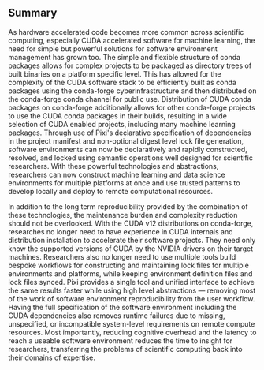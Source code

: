 ## Summary

As hardware accelerated code becomes more common across scientific computing, especially CUDA accelerated software for machine learning, the need for simple but powerful solutions for software environment management has grown too.
The simple and flexible structure of conda packages allows for complex projects to be packaged as directory trees of built binaries on a platform specific level.
This has allowed for the complexity of the CUDA software stack to be efficiently built as conda packages using the conda-forge cyberinfrastructure and then distributed on the conda-forge conda channel for public use.
Distribution of CUDA conda packages on conda-forge additionally allows for other conda-forge projects to use the CUDA conda packages in their builds, resulting in a wide selection of CUDA enabled projects, including many machine learning packages.
Through use of Pixi's declarative specification of dependencies in the project manifest and non-optional digest level lock file generation, software environments can now be declaratively and rapidly constructed, resolved, and locked using semantic operations well designed for scientific researchers.
With these powerful technologies and abstractions, researchers can now construct machine learning and data science environments for multiple platforms at once and use trusted patterns to develop locally and deploy to remote computational resources.

In addition to the long term reproducibility provided by the combination of these technologies, the maintenance burden and complexity reduction should not be overlooked.
With the CUDA v12 distributions on conda-forge, researches no longer need to have experience in CUDA internals and distribution installation to accelerate their software projects.
They need only know the supported versions of CUDA by the NVIDIA drivers on their target machines.
Researchers also no longer need to use multiple tools build bespoke workflows for constructing and maintaining lock files for multiple environments and platforms, while keeping environment definition files and lock files synced.
Pixi provides a single tool and unified interface to achieve the same results faster while using high level abstractions &mdash; removing most of the work of software environment reproducibility from the user workflow.
Having the full specification of the software environment including the CUDA dependencies also removes runtime failures due to missing, unspecified, or incompatible system-level requirements on remote compute resources.
Most importantly, reducing cognitive overhead and the latency to reach a useable software environment reduces the time to insight for researchers, transferring the problems of scientific computing back into their domains of expertise.
